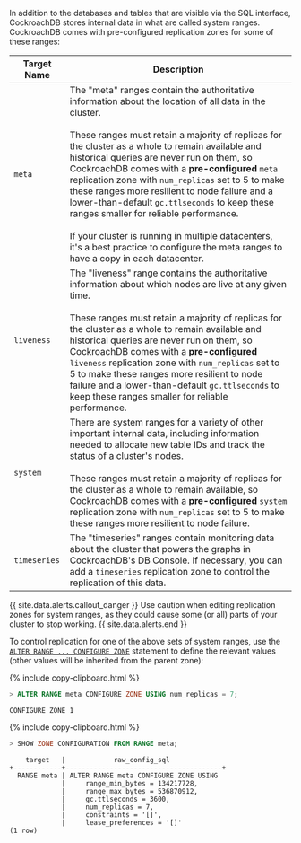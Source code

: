In addition to the databases and tables that are visible via the SQL interface, CockroachDB stores internal data in what are called system ranges. CockroachDB comes with pre-configured replication zones for some of these ranges:

Target Name | Description
----------|-----------------------------
`meta` | The "meta" ranges contain the authoritative information about the location of all data in the cluster.<br><br>These ranges must retain a majority of replicas for the cluster as a whole to remain available and historical queries are never run on them, so CockroachDB comes with a **pre-configured** `meta` replication zone with `num_replicas` set to 5 to make these ranges more resilient to node failure and a lower-than-default `gc.ttlseconds` to keep these ranges smaller for reliable performance.<br><br>If your cluster is running in multiple datacenters, it's a best practice to configure the meta ranges to have a copy in each datacenter.
`liveness` | The "liveness" range contains the authoritative information about which nodes are live at any given time.<br><br>These ranges must retain a majority of replicas for the cluster as a whole to remain available and historical queries are never run on them, so CockroachDB comes with a **pre-configured** `liveness` replication zone with `num_replicas` set to 5 to make these ranges more resilient to node failure and a lower-than-default `gc.ttlseconds` to keep these ranges smaller for reliable performance.
`system` | There are system ranges for a variety of other important internal data, including information needed to allocate new table IDs and track the status of a cluster's nodes.<br><br>These ranges must retain a majority of replicas for the cluster as a whole to remain available, so CockroachDB comes with a **pre-configured** `system` replication zone with `num_replicas` set to 5 to make these ranges more resilient to node failure.
`timeseries` | The "timeseries" ranges contain monitoring data about the cluster that powers the graphs in CockroachDB's DB Console. If necessary, you can add a `timeseries` replication zone to control the replication of this data.

{{ site.data.alerts.callout_danger }}
Use caution when editing replication zones for system ranges, as they could cause some (or all) parts of your cluster to stop working.
{{ site.data.alerts.end }}

To control replication for one of the above sets of system ranges, use the [`ALTER RANGE ... CONFIGURE ZONE`](configure-zone.html) statement to define the relevant values (other values will be inherited from the parent zone):

{%  include copy-clipboard.html %}
~~~ sql
> ALTER RANGE meta CONFIGURE ZONE USING num_replicas = 7;
~~~

~~~
CONFIGURE ZONE 1
~~~

{%  include copy-clipboard.html %}
~~~ sql
> SHOW ZONE CONFIGURATION FROM RANGE meta;
~~~

~~~
    target   |            raw_config_sql
+------------+---------------------------------------+
  RANGE meta | ALTER RANGE meta CONFIGURE ZONE USING
             |     range_min_bytes = 134217728,
             |     range_max_bytes = 536870912,
             |     gc.ttlseconds = 3600,
             |     num_replicas = 7,
             |     constraints = '[]',
             |     lease_preferences = '[]'
(1 row)
~~~
